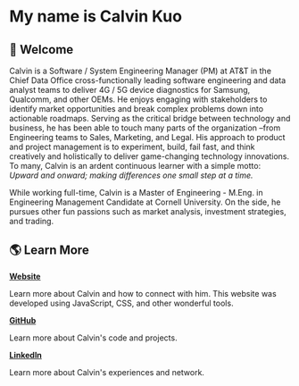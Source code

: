 # My name is Calvin Kuo

## 🏡 Welcome

Calvin is a Software / System Engineering Manager (PM) at AT&T in the Chief Data Office cross-functionally leading software engineering and data analyst teams to deliver 4G / 5G device diagnostics for Samsung, Qualcomm, and other OEMs. He enjoys engaging with stakeholders to identify market opportunities and break complex problems down into actionable roadmaps. Serving as the critical bridge between technology and business, he has been able to touch many parts of the organization –from Engineering teams to Sales, Marketing, and Legal. His approach to product and project management is to experiment, build, fail fast, and think creatively and holistically to deliver game-changing technology innovations. To many, Calvin is an ardent continuous learner with a simple motto: *Upward and onward; making differences one small step at a time.*

While working full-time, Calvin is a Master of Engineering - M.Eng. in Engineering Management Candidate at Cornell University. On the side, he pursues other fun passions such as market analysis, investment strategies, and trading.

## 🌎 Learn More

[**Website**](https://calvin-kuo.github.io/calvinkuo/)

Learn more about Calvin and how to connect with him. This website was developed using JavaScript, CSS, and other wonderful tools.

[**GitHub**](https://github.com/calvin-kuo)

Learn more about Calvin's code and projects.

[**LinkedIn**](https://www.linkedin.com/in/calvin-y-kuo/)

Learn more about Calvin's experiences and network.
